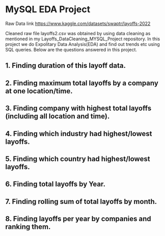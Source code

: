 # MySQL EDA Project

Raw Data link https://www.kaggle.com/datasets/swaptr/layoffs-2022

Cleaned raw file layoffs2.csv was obtained by using data cleaning as mentioned in my Layoffs_DataCleaning_MYSQL_Project repository.
In this project we do Expolitary Data Analysis(EDA) and find out trends etc using SQL queries.
Below are the questions answered in this project.

## 1. Finding duration of this layoff data. 
## 2. Finding maximum total layoffs by a company at one location/time.
## 3. Finding company with highest total layoffs (including all location and time).
## 4. Finding which industry had highest/lowest layoffs.
## 5. Finding which country had highest/lowest layoffs.
## 6. Finding total layoffs by Year.
## 7. Finding rolling sum of total layoffs by month. 
## 8. Finding layoffs per year by companies and ranking them. 
